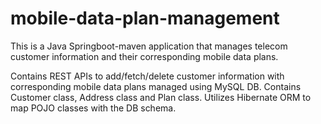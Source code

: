 # mobile-data-plan-management
This is a Java Springboot-maven application that manages telecom customer information and their corresponding mobile data plans.

Contains REST APIs to add/fetch/delete customer information with corresponding mobile data plans managed using MySQL DB. 
Contains Customer class, Address class and Plan class. Utilizes Hibernate ORM to map POJO classes with the DB schema.
